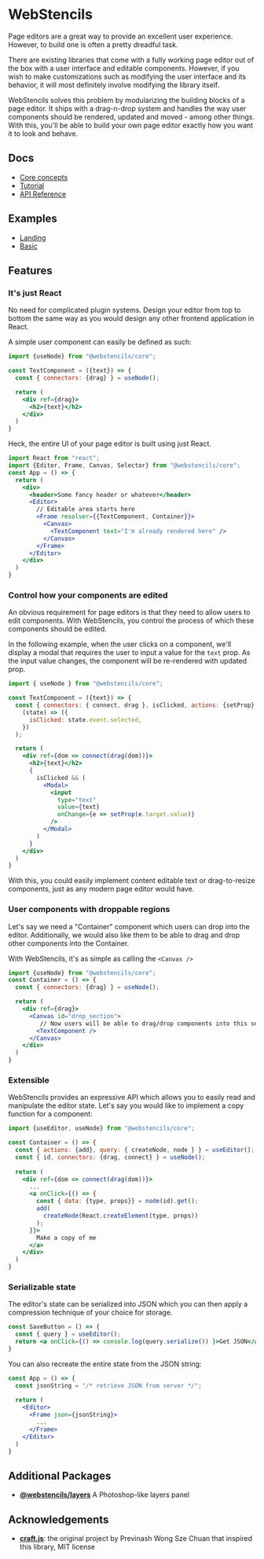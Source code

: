 # WebStencils

Page editors are a great way to provide an excellent user experience.
However, to build one is often a pretty dreadful task.

There are existing libraries that come with a fully working page editor out of the box with a user interface and editable components.
However, if you wish to make customizations such as modifying the user interface and its behavior, it will most definitely involve modifying the library itself.

WebStencils solves this problem by modularizing the building blocks of a page editor. 
It ships with a drag-n-drop system and handles the way user components should be rendered, updated and moved - among other things. 
With this, you'll be able to build your own page editor exactly how you want it to look and behave.

## Docs

- [Core concepts](https://craft.js.org/docs/concepts/nodes)
- [Tutorial](https://craft.js.org/docs/guides/basic-tutorial)
- [API Reference](https://craft.js.org/docs/api/editor-state)

## Examples

- [Landing](https://craft.js.org)
- [Basic](https://craft.js.org/examples/basic)

## Features

### It's just React

No need for complicated plugin systems. Design your editor from top to bottom the same way as you would design any other frontend application in React.

A simple user component can easily be defined as such:

```jsx
import {useNode} from "@webstencils/core";

const TextComponent = ({text}) => {
  const { connectors: {drag} } = useNode();

  return (
    <div ref={drag}>
      <h2>{text}</h2>
    </div>
  )
}
```

Heck, the entire UI of your page editor is built using just React.

```jsx
import React from "react";
import {Editor, Frame, Canvas, Selector} from "@webstencils/core";
const App = () => {
  return (
    <div>
      <header>Some fancy header or whatever</header>
      <Editor>
        // Editable area starts here
        <Frame resolver={{TextComponent, Container}}>
          <Canvas>
            <TextComponent text="I'm already rendered here" />
          </Canvas>
        </Frame>
      </Editor>
    </div>
  )
}
```

### Control how your components are edited

An obvious requirement for page editors is that they need to allow users to edit components. With WebStencils, you control the process of which these components should be edited.

In the following example, when the user clicks on a component, we'll display a modal that requires the user to input a value for the `text` prop. As the input value changes, the component will be re-rendered with updated prop.

```jsx
import { useNode } from "@webstencils/core";

const TextComponent = ({text}) => {
  const { connectors: { connect, drag }, isClicked, actions: {setProp} } = useNode(
    (state) => ({
      isClicked: state.event.selected,
    })
  );

  return (
    <div ref={dom => connect(drag(dom))}>
      <h2>{text}</h2>
      {
        isClicked && (
          <Modal>
            <input
              type="text"
              value={text}
              onChange={e => setProp(e.target.value)}
            />
          </Modal>
        )
      }
    </div>
  )
}
```

With this, you could easily implement content editable text or drag-to-resize components, just as any modern page editor would have.

### User components with droppable regions

Let's say we need a "Container" component which users can drop into the editor. Additionally, we would also like them to be able to drag and drop other components into the Container.

With WebStencils, it's as simple as calling the `<Canvas />`

```jsx
import {useNode} from "@webstencils/core";
const Container = () => {
  const { connectors: {drag} } = useNode();

  return (
    <div ref={drag}>
      <Canvas id="drop_section">
         // Now users will be able to drag/drop components into this section
        <TextComponent />
      </Canvas>
    </div>
  )
}
```

### Extensible

WebStencils provides an expressive API which allows you to easily read and manipulate the editor state. Let's say you would like to implement a copy function for a component:

```jsx
import {useEditor, useNode} from "@webstencils/core";

const Container = () => {
  const { actions: {add}, query: { createNode, node } } = useEditor();
  const { id, connectors: {drag, connect} } = useNode();
  
  return (
    <div ref={dom => connect(drag(dom))}>
      ...
      <a onClick={() => {
        const { data: {type, props}} = node(id).get();
        add(
          createNode(React.createElement(type, props))
        );
      }}>
        Make a copy of me
      </a>
    </div>
  )
}

```

### Serializable state

The editor's state can be serialized into JSON which you can then apply a compression technique of your choice for storage.

```jsx
const SaveButton = () => {
  const { query } = useEditor();
  return <a onClick={() => console.log(query.serialize()) }>Get JSON</a>
}
```

You can also recreate the entire state from the JSON string:

```jsx
const App = () => {
  const jsonString = "/* retrieve JSON from server */";
  
  return (
    <Editor>
      <Frame json={jsonString}>
        ...
      </Frame>
    </Editor>
  )
}
```

## Additional Packages

- **[@webstencils/layers](https://github.com/webstencils/core/tree/develop/packages/layers)** A Photoshop-like layers panel

## Acknowledgements

- **[craft.js](https://github.com/prevwong/craft.js)**: the original project by Previnash Wong Sze Chuan that inspired this library, MIT license
